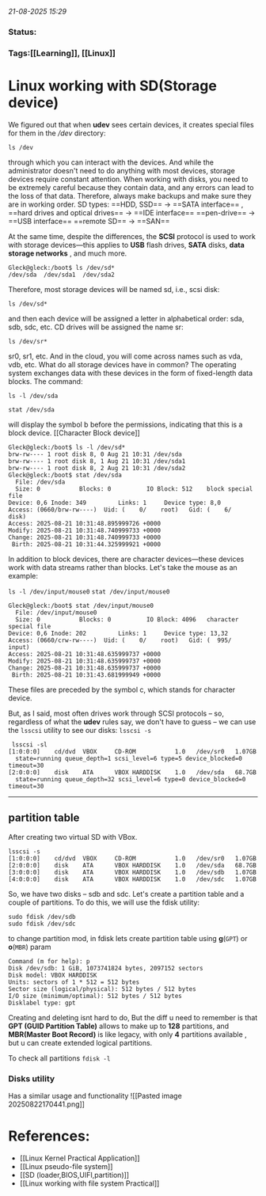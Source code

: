 
*21-08-2025 15:29*
### Status: 
  
### Tags:[[Learning]], [[Linux]]


# Linux working with SD(Storage device)

We figured out that when **udev** sees certain devices, it creates special files for them in the */dev* directory:

`ls /dev`

through which you can interact with the devices. And while the administrator doesn't need to do anything with most devices, storage devices require constant attention. When working with disks, you need to be extremely careful because they contain data, and any errors can lead to the loss of that data. Therefore, always make backups and make sure they are in working order.
SD types:
==HDD, SSD== ->  ==SATA interface== ,
==hard drives and optical drives== -> ==IDE interface==
==pen-drive== -> ==USB interface==
==remote SD== -> ==SAN==

At the same time, despite the differences, the **SCSI** protocol is used to work with storage devices—this applies to **USB** flash drives, **SATA** disks, **data storage networks** , and much more.

```
Gleck@gleck:/boot$ ls /dev/sd*
/dev/sda  /dev/sda1  /dev/sda2
```


Therefore, most storage devices will be named sd, i.e., scsi disk:

`ls /dev/sd*`

and then each device will be assigned a letter in alphabetical order: sda, sdb, sdc, etc. CD drives will be assigned the name sr:

`ls /dev/sr*`

sr0, sr1, etc. And in the cloud, you will come across names such as vda, vdb, etc. What do all storage devices have in common? The operating system exchanges data with these devices in the form of fixed-length data blocks. The command:

`ls -l /dev/sda`

`stat /dev/sda`

will display the symbol b before the permissions, indicating that this is a block device.
[[Character Block device]]
 
```
Gleck@gleck:/boot$ ls -l /dev/sd*
brw-rw---- 1 root disk 8, 0 Aug 21 10:31 /dev/sda
brw-rw---- 1 root disk 8, 1 Aug 21 10:31 /dev/sda1
brw-rw---- 1 root disk 8, 2 Aug 21 10:31 /dev/sda2
Gleck@gleck:/boot$ stat /dev/sda
  File: /dev/sda
  Size: 0         	Blocks: 0          IO Block: 512    block special file
Device: 0,6	Inode: 349         Links: 1     Device type: 8,0
Access: (0660/brw-rw----)  Uid: (    0/    root)   Gid: (    6/    disk)
Access: 2025-08-21 10:31:48.895999726 +0000
Modify: 2025-08-21 10:31:48.740999733 +0000
Change: 2025-08-21 10:31:48.740999733 +0000
 Birth: 2025-08-21 10:31:44.325999921 +0000
```

In addition to block devices, there are character devices—these devices work with data streams rather than blocks. Let's take the mouse as an example:

`ls -l /dev/input/mouse0`
`stat /dev/input/mouse0`

```
Gleck@gleck:/boot$ stat /dev/input/mouse0
  File: /dev/input/mouse0
  Size: 0         	Blocks: 0          IO Block: 4096   character special file
Device: 0,6	Inode: 202         Links: 1     Device type: 13,32
Access: (0660/crw-rw----)  Uid: (    0/    root)   Gid: (  995/   input)
Access: 2025-08-21 10:31:48.635999737 +0000
Modify: 2025-08-21 10:31:48.635999737 +0000
Change: 2025-08-21 10:31:48.635999737 +0000
 Birth: 2025-08-21 10:31:43.681999949 +0000

```

These files are preceded by the symbol c, which stands for character device.

But, as I said, most often drives work through SCSI protocols – so, regardless of what the **udev** rules say, we don't have to guess – we can use the `lsscsi` utility to see our disks:
`lsscsi -s`
```
 lsscsi -sl
[1:0:0:0]    cd/dvd  VBOX     CD-ROM           1.0   /dev/sr0   1.07GB
  state=running queue_depth=1 scsi_level=6 type=5 device_blocked=0 timeout=30
[2:0:0:0]    disk    ATA      VBOX HARDDISK    1.0   /dev/sda   68.7GB
  state=running queue_depth=32 scsi_level=6 type=0 device_blocked=0 timeout=30

```
---
## partition table

After creating two virtual SD with VBox.

```
lsscsi -s
[1:0:0:0]    cd/dvd  VBOX     CD-ROM           1.0   /dev/sr0   1.07GB
[2:0:0:0]    disk    ATA      VBOX HARDDISK    1.0   /dev/sda   68.7GB
[3:0:0:0]    disk    ATA      VBOX HARDDISK    1.0   /dev/sdb   1.07GB
[4:0:0:0]    disk    ATA      VBOX HARDDISK    1.0   /dev/sdc   1.07GB
```

So, we have two disks – sdb and sdc. Let's create a partition table and a couple of partitions. To do this, we will use the fdisk utility:
```
sudo fdisk /dev/sdb
sudo fdisk /dev/sdc
```

to change partition mod, in fdisk lets create partition table using **g**(`GPT`) or **o**(`MBR`) param
```
Command (m for help): p
Disk /dev/sdb: 1 GiB, 1073741824 bytes, 2097152 sectors
Disk model: VBOX HARDDISK   
Units: sectors of 1 * 512 = 512 bytes
Sector size (logical/physical): 512 bytes / 512 bytes
I/O size (minimum/optimal): 512 bytes / 512 bytes
Disklabel type: gpt
```

Creating and deleting isnt hard to do,  But the diff u need to remember is that **GPT (GUID Partition Table)** allows to make up to **128** partitions, and **MBR(Master Boot Record)** is like legacy, with only **4** partitions available , but u can create extended logical partitions.

To check all partitions 
`fdisk -l`

### Disks utility

Has a similar usage and functionality 
![[Pasted image 20250822170441.png]]

# References:

- [[Linux Kernel Practical Application]]
- [[Linux pseudo-file system]]
- [[SD (loader,BIOS,UIFI,partition)]]
- [[Linux working with file system Practical]]
  